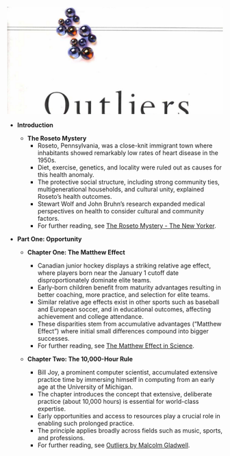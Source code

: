 ![Outliers](Outliers.best.png)

- **Introduction**
  - **The Roseto Mystery**
    - Roseto, Pennsylvania, was a close-knit immigrant town where inhabitants showed remarkably low rates of heart disease in the 1950s.
    - Diet, exercise, genetics, and locality were ruled out as causes for this health anomaly.
    - The protective social structure, including strong community ties, multigenerational households, and cultural unity, explained Roseto’s health outcomes.
    - Stewart Wolf and John Bruhn’s research expanded medical perspectives on health to consider cultural and community factors.
    - For further reading, see [The Roseto Mystery - The New Yorker](https://www.newyorker.com/magazine/2007/11/05/the-roseto-mystery).

- **Part One: Opportunity**
  - **Chapter One: The Matthew Effect**
    - Canadian junior hockey displays a striking relative age effect, where players born near the January 1 cutoff date disproportionately dominate elite teams.
    - Early-born children benefit from maturity advantages resulting in better coaching, more practice, and selection for elite teams.
    - Similar relative age effects exist in other sports such as baseball and European soccer, and in educational outcomes, affecting achievement and college attendance.
    - These disparities stem from accumulative advantages (“Matthew Effect”) where initial small differences compound into bigger successes.
    - For further reading, see [The Matthew Effect in Science](https://science.jrank.org/pages/3641/Matthew-Effect.html).
  
  - **Chapter Two: The 10,000-Hour Rule**
    - Bill Joy, a prominent computer scientist, accumulated extensive practice time by immersing himself in computing from an early age at the University of Michigan.
    - The chapter introduces the concept that extensive, deliberate practice (about 10,000 hours) is essential for world-class expertise.
    - Early opportunities and access to resources play a crucial role in enabling such prolonged practice.
    - The principle applies broadly across fields such as music, sports, and professions.
    - For further reading, see [Outliers by Malcolm Gladwell](https://en.wikipedia.org/wiki/Outliers_(book)#The_10,000-hour_rule).
